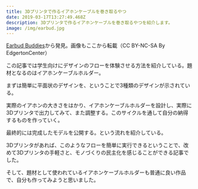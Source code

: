 ```yaml
---
title: 3Dプリンタで作るイアホンケーブルを巻き取るやつ
date: 2019-03-17T13:27:49.468Z
description: 3Dプリンタで作るイアホンケーブルを巻き取るやつを紹介します。
image: /img/earbud.jpg
---
```

[Earbud Buddies](https://www.instructables.com/id/Earbud-Buddies/)から発見。画像もここから転載（CC BY-NC-SA By EdgertonCenter）

この記事では学生向けにデザインのフローを体験させる方法を紹介している。題材となるのはイアホンケーブルホルダー。

まずは簡単に平面状のデザインを、ということで3種類のデザインが示されている。

実際のイアホンの大きさをはかり、イアホンケーブルホルダーを設計し、実際に3Dプリンタで出力してみて、また調整する。このサイクルを通して自分の納得するものを作っていく。

最終的には完成したモデルを公開する。という流れを紹介している。

3Dプリンタがあれば、このようなフローを簡単に実行できるということで、改めて3Dプリンタの手軽さと、モノづくりの民主化を感じることができる記事でした。

そして、題材として使われているイアホンケーブルホルダーも普通に良い作品で、自分も作ってみようと思いました。
